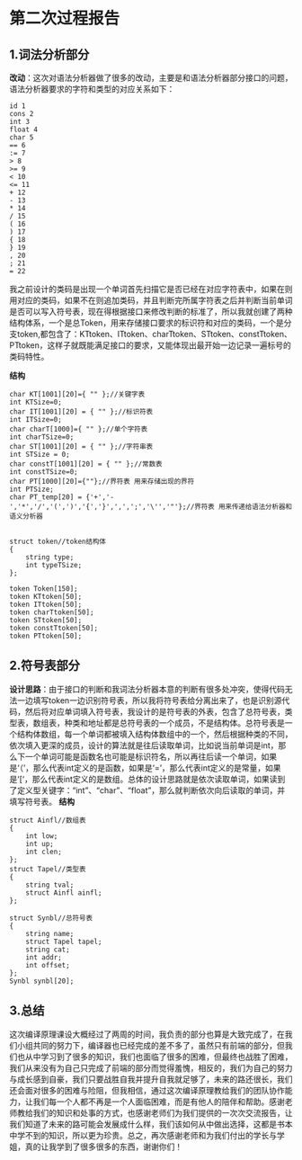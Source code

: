 # 第二次过程报告
## 1.词法分析部分
**改动**：这次对语法分析器做了很多的改动，主要是和语法分析器部分接口的问题，语法分析器要求的字符和类型的对应关系如下：  
~~~
id 1  
cons 2  
int 3  
float 4  
char 5  
== 6  
:= 7  
> 8  
>= 9  
< 10  
<= 11  
+ 12  
- 13  
* 14  
/ 15  
( 16  
) 17  
{ 18  
} 19  
, 20  
; 21  
= 22  
~~~
我之前设计的类码是出现一个单词首先扫描它是否已经在对应字符表中，如果在则用对应的类码，如果不在则追加类码，并且判断完所属字符表之后并判断当前单词是否可以写入符号表，现在得根据接口来修改判断的标准了，所以我就创建了两种结构体系，一个是总Token，用来存储接口要求的标识符和对应的类码，一个是分支token,都包含了：KTtoken、ITtoken、charTtoken、STtoken、constTtoken、PTtoken，这样子就既能满足接口的要求，又能体现出最开始一边记录一遍标号的类码特性。  

**结构**  
~~~
char KT[1001][20]={ "" };//关键字表
int KTSize=0;
char IT[1001][20] = { "" };//标识符表
int ITSize=0;
char charT[1000]={ "" };//单个字符表
int charTSize=0;
char ST[1001][20] = { "" };//字符串表
int STSize = 0;
char constT[1001][20] = { "" };//常数表
int constTSize=0;
char PT[1000][20]={""};//界符表 用来存储出现的界符
int PTSize;
char PT_temp[20] = {'+','-','*','/','(',')','{','}',',',';','\'','"'};//界符表 用来传递给语法分析器和语义分析器


struct token//token结构体
{
    string type;
    int typeTSize;
};

token Token[150];
token KTtoken[50];
token ITtoken[50];
token charTtoken[50];
token STtoken[50];
token constTtoken[50];
token PTtoken[50];
~~~

## 2.符号表部分  
**设计思路**：由于接口的判断和我词法分析器本意的判断有很多处冲突，使得代码无法一边填写token一边识别符号表，所以我将符号表给分离出来了，也是识别源代码，然后将对应单词填入符号表，我设计的是符号表的外表，包含了总符号表，类型表，数组表，种类和地址都是总符号表的一个成员，不是结构体。总符号表是一个结构体数组，每一个单词都被填入结构体数组中的一个，然后根据种类的不同，依次填入更深的成员，设计的算法就是往后读取单词，比如说当前单词是int，那么下一个单词可能是函数名也可能是标识符名，所以再往后读一个单词，如果是‘（’，那么代表int定义的是函数，如果是‘=’，那么代表int定义的是常量，如果是‘[‘，那么代表int定义的是数组。总体的设计思路就是依次读取单词，如果读到了定义型关键字：“int”、“char”、“float”，那么就判断依次向后读取的单词，并填写符号表。
**结构**  
~~~
struct Ainfl//数组表
{
    int low;
    int up;
    int clen;
};
struct Tapel//类型表
{
    string tval;
    struct Ainfl ainfl;
};

struct Synbl//总符号表
{
    string name;
    struct Tapel tapel;
    string cat;
    int addr;
    int offset;
};
Synbl synbl[20];

~~~

## 3.总结  
这次编译原理课设大概经过了两周的时间，我负责的部分也算是大致完成了，在我们小组共同的努力下，编译器也已经完成的差不多了，虽然只有前端的部分，但我们也从中学习到了很多的知识，我们也面临了很多的困难，但最终也战胜了困难，我们从来没有为自己只完成了前端的部分而觉得羞愧，相反的，我们为自己的努力与成长感到自豪，我们只要战胜自我并提升自我就足够了，未来的路还很长，我们还会面对很多的困难与险阻，但我相信，通过这次编译原理教给我们的团队协作能力，让我们每一个人都不再是一个人面临困难，而是有他人的陪伴和帮助。感谢老师教给我们的知识和处事的方式，也感谢老师们为我们提供的一次次交流报告，让我们知道了未来的路可能会发展成什么样，我们该如何从中做出选择，这都是书本中学不到的知识，所以更为珍贵。总之，再次感谢老师和为我们付出的学长与学姐，真的让我学到了很多很多的东西，谢谢你们！